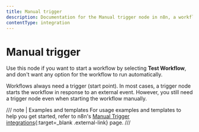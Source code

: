 ```yaml
---
title: Manual trigger
description: Documentation for the Manual trigger node in n8n, a workflow automation platform. Includes guidance on usage, and links to examples.
contentType: integration
---
```


# Manual trigger

Use this node if you want to start a workflow by selecting **Test Workflow**, and don't want any option for the workflow to run automatically.

Workflows always need a trigger (start point). In most cases, a trigger node starts the workflow in response to an external event. However, you still need a trigger node even when starting the workflow manually.

/// note | Examples and templates
For usage examples and templates to help you get started, refer to n8n's [Manual Trigger integrations](https://n8n.io/integrations/manual-trigger/){:target=_blank .external-link} page.
///
